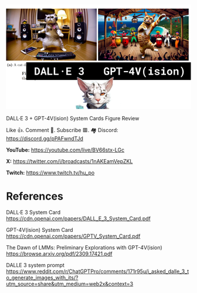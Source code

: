 ![](thumbnails/08.10.2023.png)

DALL·E 3 + GPT-4V(ision) System Cards Figure Review

Like 👍. Comment 💬. Subscribe 🟥.
🏘 Discord: https://discord.gg/pPAFwndTJd

**YouTube:** https://youtube.com/live/BV66stx-LGc

**X:** https://twitter.com/i/broadcasts/1nAKEamVepZKL

**Twitch:** https://www.twitch.tv/hu_po


# References

DALL·E 3 System Card
https://cdn.openai.com/papers/DALL_E_3_System_Card.pdf

GPT-4V(ision) System Card
https://cdn.openai.com/papers/GPTV_System_Card.pdf

The Dawn of LMMs: Preliminary Explorations with GPT-4V(ision)
https://browse.arxiv.org/pdf/2309.17421.pdf

DALLE 3 system prompt
https://www.reddit.com/r/ChatGPTPro/comments/171r95u/i_asked_dalle_3_to_generate_images_with_its/?utm_source=share&utm_medium=web2x&context=3

